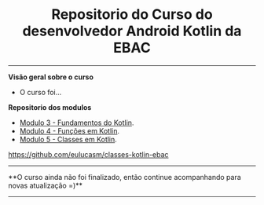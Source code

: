 <h1 align="center"> Repositorio do Curso do desenvolvedor Android Kotlin da EBAC</h1>
<hr/>

**Visão geral sobre o curso**

- O curso foi...

**Repositorio dos modulos**

- <a href="https://github.com/eulucasm/fundamentos-kotlin-ebac" target="_blank">Modulo 3 - Fundamentos do Kotlin</a>.
- <a href="https://github.com/eulucasm/funcoes-kotlin-ebac" target="_blank">Modulo 4 - Funções em Kotlin</a>.
- <a href="https://github.com/eulucasm/classes-kotlin-ebac" target="_blank">Modulo 5 - Classes em Kotlin</a>.

https://github.com/eulucasm/classes-kotlin-ebac
<hr/>
**O curso ainda não foi finalizado, então continue acompanhando para novas atualização =)**
<hr/>
